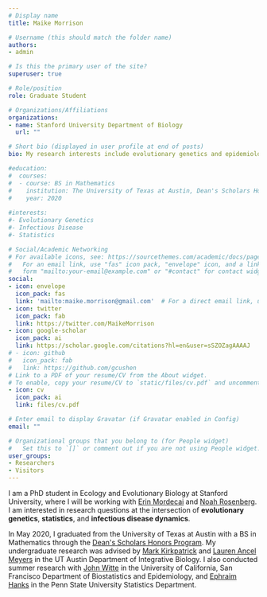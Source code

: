```yaml
---
# Display name
title: Maike Morrison

# Username (this should match the folder name)
authors:
- admin

# Is this the primary user of the site?
superuser: true

# Role/position
role: Graduate Student

# Organizations/Affiliations
organizations:
- name: Stanford University Department of Biology
  url: ""

# Short bio (displayed in user profile at end of posts)
bio: My research interests include evolutionary genetics and epidemiological dynamics.

#education:
#  courses:
#  - course: BS in Mathematics
#    institution: The University of Texas at Austin, Dean's Scholars Honors Program
#    year: 2020
    
#interests:
#- Evolutionary Genetics
#- Infectious Disease
#- Statistics

# Social/Academic Networking
# For available icons, see: https://sourcethemes.com/academic/docs/page-builder/#icons
#   For an email link, use "fas" icon pack, "envelope" icon, and a link in the
#   form "mailto:your-email@example.com" or "#contact" for contact widget.
social:
- icon: envelope
  icon_pack: fas
  link: 'mailto:maike.morrison@gmail.com'  # For a direct email link, use "mailto:test@example.org".
- icon: twitter
  icon_pack: fab
  link: https://twitter.com/MaikeMorrison
- icon: google-scholar
  icon_pack: ai
  link: https://scholar.google.com/citations?hl=en&user=sSZOZagAAAAJ
# - icon: github
#   icon_pack: fab
#   link: https://github.com/gcushen
# Link to a PDF of your resume/CV from the About widget.
# To enable, copy your resume/CV to `static/files/cv.pdf` and uncomment the lines below.
- icon: cv
  icon_pack: ai
  link: files/cv.pdf

# Enter email to display Gravatar (if Gravatar enabled in Config)
email: ""

# Organizational groups that you belong to (for People widget)
#   Set this to `[]` or comment out if you are not using People widget.
user_groups:
- Researchers
- Visitors
---
```


I am a PhD student in Ecology and Evolutionary Biology at Stanford University, where I will be working with [Erin Mordecai](https://www.mordecailab.com/) and [Noah Rosenberg](https://rosenberglab.stanford.edu/). I am interested in research questions at the intersection of **evolutionary genetics**, **statistics**, and **infectious disease dynamics**.

In May 2020, I graduated from the University of Texas at Austin with a BS in Mathematics through the [Dean's Scholars Honors Program](http://deansscholars.org/). My undergraduate research was advised by [Mark Kirkpatrick](https://kirkpatricklab.org/) and [Lauren Ancel Meyers](http://www.bio.utexas.edu/research/meyers/index.html) in the UT Austin Department of Integrative Biology. I also conducted summer research with [John Witte](http://wittelab.ucsf.edu/) in the University of California, San Francisco Department of Biostatistics and Epidemiology, and [Ephraim Hanks](https://sites.psu.edu/hanks/) in the Penn State University Statistics Department.
